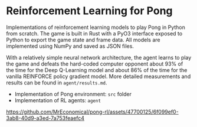 # Reinforcement Learning for Pong

Implementations of reinforcement learning models to play Pong in Python from scratch. The game is built in Rust with a PyO3 interface exposed to Python to export the game state and frame data. All models are implemented using NumPy and saved as JSON files.

With a relatively simple neural network architecture, the agent learns to play the game and defeats the hard-coded computer opponent about 93% of the time for the Deep Q-Learning model and about 86% of the time for the vanilla REINFORCE policy gradient model. More detailed measurements and results can be found in `agent/results.md`.

- Implementation of Pong environment: `src` folder
- Implementation of RL agents: `agent`

https://github.com/MrEconomical/pong-rl/assets/47700125/6f099ef0-3ab8-40d9-a3ed-7a753feaefc4
